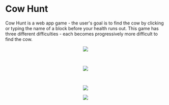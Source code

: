 # Cow Hunt

Cow Hunt is a web app game - the user's goal is to find the cow by clicking or typing the name of a block before your health runs out. This game has three different difficulties - each becomes progressively more difficult to find the cow.

<p align="center">
  <img src="https://github.com/bensadel/Cow-Hunt/assets/95494769/52d5e24d-e8ef-4891-ba30-b9182d5722af">
</p>
<br>
<p align="center">
  <img src="https://github.com/bensadel/Cow-Hunt/assets/95494769/487619af-20a3-4b54-84ad-20fe9ed0aa4d">
</p>
<br>
<p align="center">
  <img src="https://github.com/bensadel/Cow-Hunt/assets/95494769/27672fde-1f65-4de8-89a5-44dbff47bcb5">
</p>
<p align="center">
  <img src="https://github.com/bensadel/Cow-Hunt/assets/95494769/53c61576-63e8-4db5-aeb2-63b392bbb9e6">
</p>

